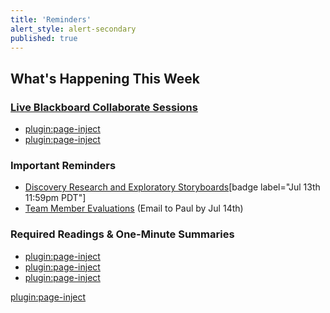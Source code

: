 ```yaml
---
title: 'Reminders'
alert_style: alert-secondary
published: true
---
```


## What's Happening This Week

### [Live Blackboard Collaborate Sessions](https://canvas.sfu.ca/courses/53207/external_tools/3544)  
* [plugin:page-inject](../../blackboard-sessions/week-10-1)  
* [plugin:page-inject](../../blackboard-sessions/week-10-2)  

### Important Reminders

* [Discovery Research and Exploratory Storyboards](https://canvas.sfu.ca/courses/53207/assignments/457109)[badge label="Jul 13th 11:59pm PDT"]
* [Team Member Evaluations](https://canvas.sfu.ca/courses/53207/files/folder/Downloads/Team%20Member%20Evaluations) (Email to Paul by Jul 14th)

### Required Readings & One-Minute Summaries
* [plugin:page-inject](../../canvaslms-assignments/one-minute-summaries/week-10-1)  	
* [plugin:page-inject](../../canvaslms-assignments/one-minute-summaries/week-10-2)  
* [plugin:page-inject](../../canvaslms-assignments/one-minute-summaries/week-10-3)  

[plugin:page-inject](../../canvaslms-assignments/weekly-review-quizzes/week-10?template=partials/linkbutton)
